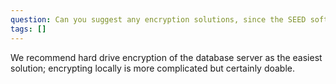 ```yaml
---
question: Can you suggest any encryption solutions, since the SEED software does not encrypt its database?
tags: []
---
```

We recommend hard drive encryption of the database server as the easiest solution; encrypting locally is more complicated but certainly doable.
